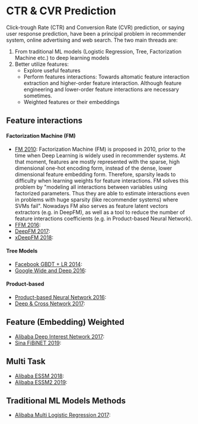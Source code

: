 # CTR & CVR Prediction

Click-trough Rate (CTR) and Conversion Rate (CVR) prediction, or saying user response prediction, have been a principal problem in recommender system, online advertising and web search. The two main threads are: 

1. From traditional ML models (Logistic Regression, Tree, Factorization Machine etc.) to deep learning models
2. Better utilize features: 
    * Explore useful features
    * Perform features interactions: Towards altomatic feature interaction extraction and higher-order feature interaction. Although feature engineering and lower-order feature interactions are necessary sometimes. 
    * Weighted features or their embeddings

## Feature interactions
#### Factorization Machine (FM)
* [FM 2010](https://www.csie.ntu.edu.tw/~b97053/paper/Rendle2010FM.pdf): Factorization Machine (FM) is proposed in 2010, prior to the time when Deep Learning is widely used in recommender systems. At that moment, features are mostly represented with the sparse, high dimensional one-hot encoding form, instead of the dense, lower dimensional feature embedding form. Therefore, sparsity leads to difficulty when learning weights for feature interactions. FM solves this problem by "modeling all interactions between variables using factorized parameters. Thus they are able to estimate interactions even in problems with huge sparsity (like recommender systems) where SVMs fail". Nowadays FM also serves as feature latent vectors extractors (e.g. in DeepFM), as well as a tool to reduce the number of feature interactions coefficients (e.g. in Product-based Neural Network). 
* [FFM 2016](https://www.csie.ntu.edu.tw/~cjlin/papers/ffm.pdf): 
* [DeepFM 2017](https://arxiv.org/pdf/1703.04247.pdf): 
* [xDeepFM 2018](https://arxiv.org/pdf/1803.05170.pdf): 

#### Tree Models
* [Facebook GBDT + LR 2014](https://quinonero.net/Publications/predicting-clicks-facebook.pdf): 
* [Google Wide and Deep 2016](https://arxiv.org/pdf/1606.07792.pdf): 

#### Product-based
* [Product-based Neural Network 2016](https://arxiv.org/pdf/1611.00144.pdf): 
* [Deep & Cross Network 2017](https://arxiv.org/pdf/1708.05123.pdf): 

## Feature (Embedding) Weighted
* [Alibaba Deep Interest Network 2017](https://arxiv.org/pdf/1706.06978.pdf):
* [Sina FiBiNET 2019](https://arxiv.org/pdf/1905.09433.pdf):

## Multi Task
* [Alibaba ESSM 2018](https://arxiv.org/pdf/1804.07931.pdf): 
* [Alibaba ESSM2 2019](https://arxiv.org/pdf/1910.07099.pdf): 

## Traditional ML Models Methods
* [Alibaba Multi Logistic Regression 2017](https://arxiv.org/pdf/1704.05194.pdf):
